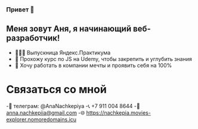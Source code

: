 ### Привет 👋

## Меня зовут Аня, я начинающий веб-разработчик!

- 👩🏼‍🎓 Выпускница Яндекс.Практикума
- 🌱 Прохожу курс по JS на Udemy, чтобы закрепить и углубить знания
- 👯 Хочу работать в компании мечты и проявить себя на 100%

# Связаться со мной
-:iphone: телеграм: @AnaNachkepiya
-:telephone_receiver: +7 911 004 8644
-:email: anna.nachkepiia@gmail.com
-:globe_with_meridians: https://nachkepia.movies-explorer.nomoredomains.icu


<!--
- 🔭 I’m currently working on ...
- 🌱 I’m currently learning ...
- 👯 I’m looking to collaborate on ...
- 🤔 I’m looking for help with ...
- 💬 Ask me about ...
- 📫 How to reach me: ...
- 😄 Pronouns: ...
- ⚡ Fun fact: ...
-->
